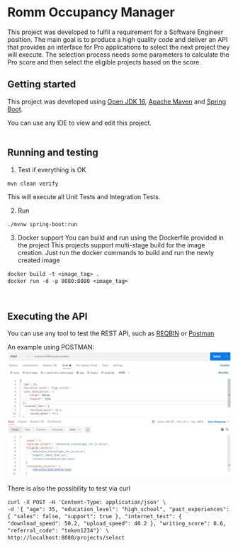# Romm Occupancy Manager

This project was developed to fulfil a requirement for a Software Engineer position.
The main goal is to produce a high quality code and deliver an API that provides an interface for Pro applications to select the next project they will execute. The selection process needs some parameters to calculate the Pro score and then select the eligible projects based on the score.

## Getting started
This project was developed using [Open JDK 16](https://jdk.java.net/java-se-ri/16), [Apache Maven](https://maven.apache.org/) and [Spring Boot](https://spring.io/projects/spring-boot).

You can use any IDE to view and edit this project.
<br><br>

## Running and testing

1. Test if everything is OK
```
mvn clean verify
```
This will execute all Unit Tests and Integration Tests.

2. Run
```
./mvnw spring-boot:run
```

3. Docker support
You can build and run using the Dockerfile provided in the project
This projects support multi-stage build for the image creation.
Just run the docker commands to build and run the newly created image
```
docker build -t <image_tag> .
docker run -d -p 8080:8080 <image_tag>
```
<br>

## Executing the API
You can use any tool to test the REST API, such as [REQBIN](https://reqbin.com/) or [Postman](https://www.postman.com/)

An example using POSTMAN:
![POSTMAN example](images/postman.jpg)

There is also the possibility to test via curl
```
curl -X POST -H 'Content-Type: application/json' \
-d '{ "age": 35, "education_level": "high_school", "past_experiences": { "sales": false, "support": true }, "internet_test": { "download_speed": 50.2, "upload_speed": 40.2 }, "writing_score": 0.6, "referral_code": "token1234"}' \
http://localhost:8080/projects/select
```